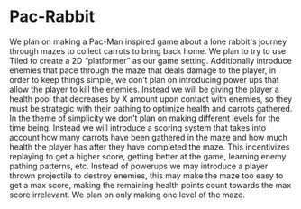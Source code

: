 # Pac-Rabbit

We plan on making a Pac-Man inspired game about a lone rabbit's journey through mazes to collect carrots to bring back home. We plan to try to use Tiled to create a 2D “platformer” as our game setting. Additionally introduce enemies that pace through the maze that deals damage to the player, in order to keep things simple, we don’t plan on introducing power ups that allow the player to kill the enemies. Instead we will be giving the player a health pool that decreases by X amount upon contact with enemies, so they must be strategic with their pathing to optimize health and carrots gathered. In the theme of simplicity we don’t plan on making different levels for the time being. Instead we will introduce a scoring system that takes into account how many carrots have been gathered in the maze and how much health the player has after they have completed the maze. This incentivizes replaying to get a higher score, getting better at the game, learning enemy pathing patterns, etc. Instead of powerups we may introduce a player thrown projectile to destroy enemies, this may make the maze too easy to get a max score, making the remaining health points count towards the max score irrelevant. We plan on only making one level of the maze.
